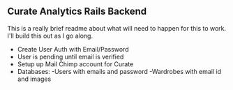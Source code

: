 Curate Analytics Rails Backend
------------------------------

This is a really brief readme about what will need to happen for this to work. I'll build this out as I go along. 

* Create User Auth with Email/Password
* User is pending until email is verified
* Setup up Mail Chimp account for Curate
* Databases:
  -Users with emails and password
  -Wardrobes with email id and images
